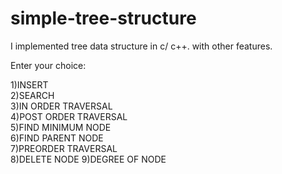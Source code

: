 # simple-tree-structure
I implemented tree data structure in c/ c++. with other features. 


Enter your choice:


1)INSERT       
2)SEARCH        
3)IN ORDER TRAVERSAL    
4)POST ORDER TRAVERSAL  
5)FIND MINIMUM NODE    
6)FIND PARENT NODE    
7)PREORDER TRAVERSAL  
8)DELETE NODE 
9)DEGREE OF NODE
